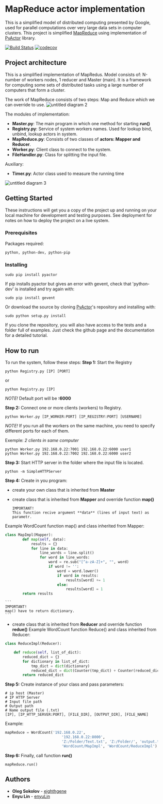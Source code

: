 # MapReduce actor implementation

This is a simplified model of distributed computing presented by Google, used for parallel computations over very large data sets in computer clusters. This project is simplified [MapReduce](https://en.wikipedia.org/wiki/MapReduce) using implementation of [PyActor](https://github.com/pedrotgn/pyactor) library.

[![Build Status](https://travis-ci.org/eighthgene/MapReduce-actor-implementation.svg?branch=master)](https://travis-ci.org/eighthgene/MapReduce-actor-implementation)
[![codecov](https://codecov.io/gh/eighthgene/MapReduce-actor-implementation/branch/master/graph/badge.svg)](https://codecov.io/gh/eighthgene/MapReduce-actor-implementation)

## Project architecture
This is a simplified implementation of MapRedus. Model consists of: N-number of workers nodes, 1 reducer and Master (main). It is a framework for computing some sets of distributed tasks using a large number of computers that form a cluster. 

The work of MapReduce consists of two steps: Map and Reduce which we can override to use.
![untitled diagram 2](https://user-images.githubusercontent.com/18737866/38579072-27e1c64e-3d06-11e8-8198-5135d03de87a.jpg)

The modules of implementation:
- **Master.py**: The main program in which one method for starting **run()**
- **Registry.py**: Service of system workers names. Used for lookup bind, unbind, lookup actors in system.
- **MapReduce.py**: Consists of two classes of **actors: Mapper and Reducer**.
- **Worker.py**: Client class to connect to the system.
- **FileHandler.py**: Сlass for splitting the input file.

Auxiliary:
- **Timer.py**: Actor class used to measure the running time

![untitled diagram 3](https://user-images.githubusercontent.com/18737866/38579136-6371968a-3d06-11e8-9f71-3ccd8c2136ae.jpg)

## Getting Started
These instructions will get you a copy of the project up and running on your local machine for development and testing purposes. See deployment for notes on how to deploy the project on a live system.

### Prerequisites
Packages required:

    python, python-dev, python-pip

### Installing

    sudo pip install pyactor

If pip installs pyactor but gives an error with gevent, check that 'python-dev'
is installed and try again with:

    sudo pip install gevent

Or download the source by cloning [PyActor](https://github.com/pedrotgn/pyactor)'s
repository and installing with:

    sudo python setup.py install

If you clone the repository, you will also have access to the tests and a folder
full of examples. Just check the github page and the documentation for a detailed
tutorial.

## How to run
To run the system, follow these steps:
**Step 1:** Start the Registry
    
    python Registry.py [IP] [PORT]
or

    python Registry.py [IP]
 
_NOTE!_ Default port will be **:6000**

**Step 2:** Connect one or more clients (workers) to Registry.

    python Worker.py [IP_WORKER:PORT] [IP_REGISTRY:PORT] [USERNAME]

_NOTE!_ If you run all the workers on the same machine, you need to specify different ports for each of them.

Exemple:
_2 clients in same computer_

    python Worker.py 192.168.0.22:7001 192.168.0.22:6000 user1
    python Worker.py 192.168.0.22:7002 192.168.0.22:6000 user2

**Step 3:** Start HTTP server in the folder where the input file is located.

    python -m SimpleHTTPServer
    
**Step 4:** Create in you program:
- create your own class that is inherited from **Master**
- create class that is inherited from **Mapper** and override function **map()**
    
    ```
    IMPORTANT! 
    This function recive argument **data** (lines of input text) as parametr. 
    ```
Example WordCount function map() and class inherited from Mapper:

```python
class MapImpl(Mapper):
        def map(self, data):
            results = {}
            for line in data:
                line_words = line.split()
                for word in line_words:
                    word = re.sub("[^a-zA-Z]+", "", word)
                    if word != '':
                        word = word.lower()
                        if word in results:
                            results[word] += 1
                        else:
                            results[word] = 1
        return results
```

    ```
    IMPORTANT! 
    map() have to return dictionary.
    ```

- create class that is inherited from **Reducer** and override function **redue()**
Example WordCount function Reduce() and class inherited from Reducer:


```python
class ReduceImpl(Reducer):

    def reduce(self, list_of_dict):
        reduced_dict = {}
        for dictionary in list_of_dict:
            tmp_dict = dict(dictionary)
            reduced_dict = dict(Counter(tmp_dict) + Counter(reduced_dict))
        return reduced_dict
```


**Step 5:** Create instance of your class and pass parameters:
    
    # ip host (Master)
    # IP HTTP Server
    # Input file path
    # Output path
    # Name output file (.txt)
    [IP], [IP_HTTP_SERVER:PORT], [FILE_DIR], [OUTPUT_DIR], [FILE_NAME] 
    
Example:

```python
mapReduce = WordCount('192.168.0.22',
                          '192.168.0.22:8000',
                          'Z:/Folder/Text.txt', 'Z:/Folder/', 'output.txt',
                          'WordCount/MapImpl', 'WordCount/ReduceImpl')
```

**Step 6:** Finally, call function **run()**
  
    mapReduce.run()

    
    
    

## Authors

* **Oleg Sokolov** -    [eighthgene](https://github.com/eighthgene)
* **Enyu Lin** -        [enyuLin](https://github.com/enyuLin)





